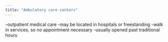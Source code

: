 ```yaml
---
title: "Ambulatory care centers"
---
```

-outpatient medical care
-may be located in hospitals or freestanding
-walk in services, so no appointment necessary
-usually opened past traditional hours

